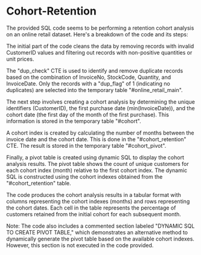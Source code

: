 # Cohort-Retention
The provided SQL code seems to be performing a retention cohort analysis on an online retail dataset. Here's a breakdown of the code and its steps:

The initial part of the code cleans the data by removing records with invalid CustomerID values and filtering out records with non-positive quantities or unit prices.

The "dup_check" CTE is used to identify and remove duplicate records based on the combination of InvoiceNo, StockCode, Quantity, and InvoiceDate. Only the records with a "dup_flag" of 1 (indicating no duplicates) are selected into the temporary table "#online_retail_main".

The next step involves creating a cohort analysis by determining the unique identifiers (CustomerID), the first purchase date (min(InvoiceDate)), and the cohort date (the first day of the month of the first purchase). This information is stored in the temporary table "#cohort".

A cohort index is created by calculating the number of months between the invoice date and the cohort date. This is done in the "#cohort_retention" CTE. The result is stored in the temporary table "#cohort_pivot".

Finally, a pivot table is created using dynamic SQL to display the cohort analysis results. The pivot table shows the count of unique customers for each cohort index (month) relative to the first cohort index. The dynamic SQL is constructed using the cohort indexes obtained from the "#cohort_retention" table.

The code produces the cohort analysis results in a tabular format with columns representing the cohort indexes (months) and rows representing the cohort dates. Each cell in the table represents the percentage of customers retained from the initial cohort for each subsequent month.

Note: The code also includes a commented section labeled "DYNAMIC SQL TO CREATE PIVOT TABLE," which demonstrates an alternative method to dynamically generate the pivot table based on the available cohort indexes. However, this section is not executed in the code provided.

